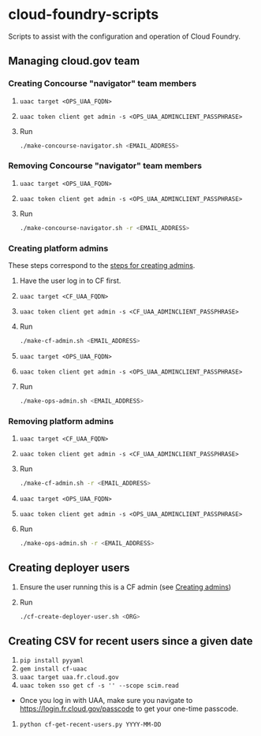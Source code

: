# cloud-foundry-scripts
Scripts to assist with the configuration and operation of Cloud Foundry.

## Managing cloud.gov team
### Creating Concourse "navigator" team members

1. ```uaac target <OPS_UAA_FQDN>```
1. ```uaac token client get admin -s <OPS_UAA_ADMINCLIENT_PASSPHRASE>```
1. Run

    ```bash
    ./make-concourse-navigator.sh <EMAIL_ADDRESS>
    ```

### Removing Concourse "navigator" team members

1. ```uaac target <OPS_UAA_FQDN>```
1. ```uaac token client get admin -s <OPS_UAA_ADMINCLIENT_PASSPHRASE>```
1. Run

    ```bash
    ./make-concourse-navigator.sh -r <EMAIL_ADDRESS>
    ```

### Creating platform admins

These steps correspond to the [steps for creating admins](http://docs.cloudfoundry.org/adminguide/uaa-user-management.html#creating-admin-users).

1. Have the user log in to CF first.
1. ```uaac target <CF_UAA_FQDN>```
1. ```uaac token client get admin -s <CF_UAA_ADMINCLIENT_PASSPHRASE>```
1. Run

    ```bash
    ./make-cf-admin.sh <EMAIL_ADDRESS>
    ```
1. ```uaac target <OPS_UAA_FQDN>```
1. ```uaac token client get admin -s <OPS_UAA_ADMINCLIENT_PASSPHRASE>```
1. Run

    ```bash
    ./make-ops-admin.sh <EMAIL_ADDRESS>
    ```

### Removing platform admins
1. ```uaac target <CF_UAA_FQDN>```
1. ```uaac token client get admin -s <CF_UAA_ADMINCLIENT_PASSPHRASE>```
1. Run

    ```bash
    ./make-cf-admin.sh -r <EMAIL_ADDRESS>
    ```
1. ```uaac target <OPS_UAA_FQDN>```
1. ```uaac token client get admin -s <OPS_UAA_ADMINCLIENT_PASSPHRASE>```
1. Run

    ```bash
    ./make-ops-admin.sh -r <EMAIL_ADDRESS>
    ```

## Creating deployer users
1. Ensure the user running this is a CF admin (see [Creating admins](#creating-admins))
1. Run

    ```bash
    ./cf-create-deployer-user.sh <ORG>


## Creating CSV for recent users since a given date

1. `pip install pyyaml`
1. `gem install cf-uaac`
1. `uaac target uaa.fr.cloud.gov`
1. `uaac token sso get cf -s '' --scope scim.read`
  - Once you log in with UAA, make sure you navigate to
    https://login.fr.cloud.gov/passcode to get your one-time passcode.
1. `python cf-get-recent-users.py YYYY-MM-DD`
